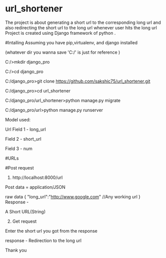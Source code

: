 # url_shortener

The project is about generating a short url to the corresponding long url and also redirecting the short url to the long url whenever user hits the long url 
Project is created using Django framework of python .


#Intalling 
Assuming you have pip,virtualenv, and django installed 

(whatever dir you wanna save 'C:/' is just for reference  )

C:/>mkdir django_pro

C:/>cd django_pro

C:/django_pro>git clone https://github.com/sakshic75/url_shortener.git

C:/django_pro>cd url_shortener

C:/django_pro/url_shortener>python manage.py migrate 

C:/django_pro/url>python manage.py runserver 


Model used:

Url 
Field 1 - long_url 

Field 2 - short_url

Field 3 - num


#URLs 

#Post request

1) http://localhost:8000/url 

Post data = application/JSON

raw data
{
"long_url":"http://www.google.com"  //Any working url 
}
Response -

A Short URL(String)


2) Get request 

Enter the short url you got from the response 

response - Redirection to the long url



Thank you 
